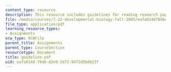 ```yaml
---
content_type: resource
description: This resource includes guidelines for reading research papers.
file: /media/courses/7-22-developmental-biology-fall-2005/ea7a014d78d6d2e05d7294f2d5b8b23f_guideline.pdf
file_type: application/pdf
learning_resource_types:
- Assignments
ocw_type: OCWFile
parent_title: Assignments
parent_type: CourseSection
resourcetype: Document
title: guideline.pdf
uid: ea7a014d-78d6-d2e0-5d72-94f2d5b8b23f
---
```

